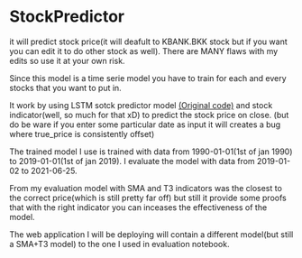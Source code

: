 # StockPredictor
it will predict stock price(it will deafult to KBANK.BKK stock but if you want you can edit it to do other stock as well).
There are MANY flaws with my edits so use it at your own risk.

Since this model is a time serie model you have to train for each and every stocks that you want to put in.

It work by using LSTM sotck predictor model [(Original code)](https://github.com/datawiz-thailand/tutorials) and stock indicator(well, so much for that xD) to predict the stock price on close. (but do be ware if you enter some particular date as input it will creates a bug where true_price is consistently offset)

The trained model I use is trained with data from 1990-01-01(1st of jan 1990) to 2019-01-01(1st of jan 2019). I evaluate the model with data from 2019-01-02 to 2021-06-25.

From my evaluation model with SMA and T3 indicators was the closest to the correct price(which is still pretty far off) but still it provide some proofs that with the right indicator you can inceases the effectiveness of the model.


The web application I will be deploying will contain a different model(but still a SMA+T3 model) to the one I used in evaluation notebook.
